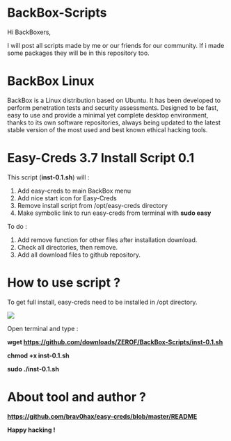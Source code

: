 BackBox-Scripts
===============
Hi BackBoxers,

I will post all scripts made by me or our friends for our community. If i made some packages they will be in this repository too.

BackBox Linux
=============

BackBox is a Linux distribution based on Ubuntu. It has been developed to perform penetration tests and security assessments.
Designed to be fast, easy to use and provide a minimal yet complete desktop environment, thanks to its own software repositories, 
always being updated to the latest stable version of the most used and best known ethical hacking tools.


Easy-Creds 3.7 Install Script 0.1
==================================

This script (<b>inst-0.1.sh</b>) will :

1. Add easy-creds to main BackBox menu
2. Add nice start icon for Easy-Creds
3. Remove install script from /opt/easy-creds directory
4. Make symbolic link to run easy-creds from terminal with <b>sudo easy</b>

To do :

1. Add remove function for other files after installation download.
2. Check all directories, then remove.
3. Add all download files to github repository.

How to use script ?
===================

To get full install, easy-creds need to be installed in /opt directory.

<img src="http://s7.postimage.org/n62pjkeqz/easy_creds_install.png">

Open terminal and type :

<b>wget https://github.com/downloads/ZEROF/BackBox-Scripts/inst-0.1.sh

<b>chmod +x inst-0.1.sh

<b>sudo ./inst-0.1.sh</b>

About tool and author ?
=======================

https://github.com/brav0hax/easy-creds/blob/master/README



Happy hacking !

